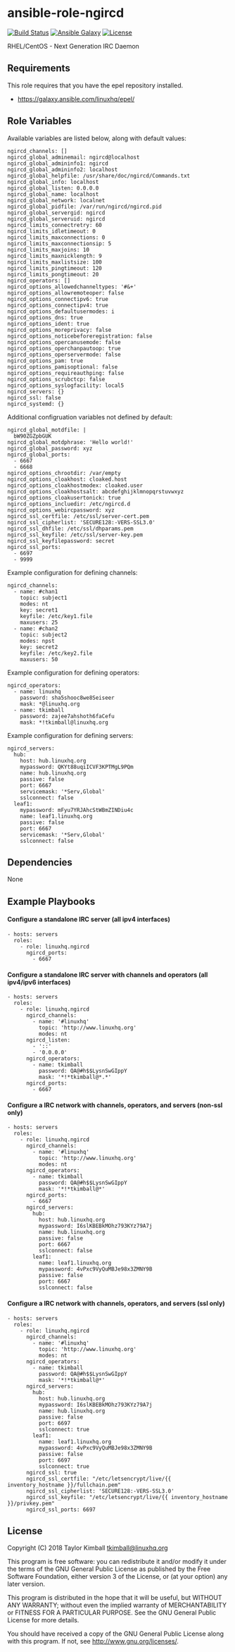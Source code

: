 # ansible-role-ngircd

[![Build Status](https://travis-ci.org/linuxhq/ansible-role-ngircd.svg?branch=master)](https://travis-ci.org/linuxhq/ansible-role-ngircd)
[![Ansible Galaxy](https://img.shields.io/badge/ansible--galaxy-ngircd-blue.svg?style=flat)](https://galaxy.ansible.com/linuxhq/ngircd)
[![License](https://img.shields.io/badge/license-GPLv3-brightgreen.svg?style=flat)](COPYING)

RHEL/CentOS - Next Generation IRC Daemon

## Requirements

This role requires that you have the epel repository installed.

 * https://galaxy.ansible.com/linuxhq/epel/

## Role Variables

Available variables are listed below, along with default values:

    ngircd_channels: []
    ngircd_global_adminemail: ngircd@localhost
    ngircd_global_admininfo1: ngircd
    ngircd_global_admininfo2: localhost
    ngircd_global_helpfile: /usr/share/doc/ngircd/Commands.txt
    ngircd_global_info: localhost
    ngircd_global_listen: 0.0.0.0
    ngircd_global_name: localhost
    ngircd_global_network: localnet
    ngircd_global_pidfile: /var/run/ngircd/ngircd.pid
    ngircd_global_servergid: ngircd
    ngircd_global_serveruid: ngircd
    ngircd_limits_connectretry: 60
    ngircd_limits_idletimeout: 0
    ngircd_limits_maxconnections: 0
    ngircd_limits_maxconnectionsip: 5
    ngircd_limits_maxjoins: 10
    ngircd_limits_maxnicklength: 9
    ngircd_limits_maxlistsize: 100
    ngircd_limits_pingtimeout: 120
    ngircd_limits_pongtimeout: 20
    ngircd_operators: []
    ngircd_options_allowedchanneltypes: '#&+'
    ngircd_options_allowremoteoper: false
    ngircd_options_connectipv6: true
    ngircd_options_connectipv4: true
    ngircd_options_defaultusermodes: i
    ngircd_options_dns: true
    ngircd_options_ident: true
    ngircd_options_moreprivacy: false
    ngircd_options_noticebeforeregistration: false
    ngircd_options_opercanusemode: false
    ngircd_options_operchanpautoop: true
    ngircd_options_operservermode: false
    ngircd_options_pam: true
    ngircd_options_pamisoptional: false
    ngircd_options_requireauthping: false
    ngircd_options_scrubctcp: false
    ngircd_options_syslogfacility: local5
    ngircd_servers: {}
    ngircd_ssl: false
    ngircd_systemd: {}

Additional configruation variables not defined by default:

    ngircd_global_motdfile: | 
      bW90ZGZpbGUK
    ngircd_global_motdphrase: 'Hello world!'
    ngircd_global_password: xyz
    ngircd_global_ports:
      - 6667
      - 6668
    ngircd_options_chrootdir: /var/empty
    ngircd_options_cloakhost: cloaked.host
    ngircd_options_cloakhostmodex: cloaked.user
    ngircd_options_cloakhostsalt: abcdefghijklmnopqrstuvwxyz
    ngircd_options_cloakusertonick: true
    ngircd_options_incluedir: /etc/ngircd.d
    ngircd_options_webircpassword: xyz
    ngircd_ssl_certfile: /etc/ssl/server-cert.pem
    ngircd_ssl_cipherlist: 'SECURE128:-VERS-SSL3.0'
    ngircd_ssl_dhfile: /etc/ssl/dhparams.pem
    ngircd_ssl_keyfile: /etc/ssl/server-key.pem
    ngircd_ssl_keyfilepassword: secret
    ngircd_ssl_ports:
      - 6697
      - 9999

Example configuration for defining channels:

    ngircd_channels:
      - name: #chan1
        topic: subject1
        modes: nt
        key: secret1
        keyfile: /etc/key1.file
        maxusers: 25
      - name: #chan2
        topic: subject2
        modes: npst
        key: secret2
        keyfile: /etc/key2.file
        maxusers: 50

Example configuration for defining operators:

    ngircd_operators:
      - name: linuxhq
        password: sha5shooc8we8Seiseer
        mask: *@linuxhq.org
      - name: tkimball
        password: zajee7ahshoth6faCefu
        mask: *!tkimball@linuxhq.org

Example configuration for defining servers:

    ngircd_servers:
      hub:
        host: hub.linuxhq.org
        mypassword: QKYt88uqiICVF3KPTMgL9PQm
        name: hub.linuxhq.org
        passive: false
        port: 6667
        servicemask: '*Serv,Global'
        sslconnect: false
      leaf1:
        mypassword: mFyu7YRJAhcStWBmZINDiu4c
        name: leaf1.linuxhq.org
        passive: false
        port: 6667
        servicemask: '*Serv,Global'
        sslconnect: false

## Dependencies

None

## Example Playbooks

#### Configure a standalone IRC server (all ipv4 interfaces)

    - hosts: servers
      roles:
        - role: linuxhq.ngircd
          ngircd_ports:
            - 6667

#### Configure a standalone IRC server with channels and operators (all ipv4/ipv6 interfaces)

    - hosts: servers
      roles:
        - role: linuxhq.ngircd
          ngircd_channels:
            - name: '#linuxhq'
              topic: 'http://www.linuxhq.org'
              modes: nt
          ngircd_listen:
            - '::'
            - '0.0.0.0'
          ngircd_operators:
            - name: tkimball
              password: QA@#h$$LysnSwGIppY
              mask: '*!*tkimball@*.*'
          ngircd_ports:
            - 6667

#### Configure a IRC network with channels, operators, and servers (non-ssl only)

    - hosts: servers
      roles:
        - role: linuxhq.ngircd
          ngircd_channels:
            - name: '#linuxhq'
              topic: 'http://www.linuxhq.org'
              modes: nt
          ngircd_operators:
            - name: tkimball
              password: QA@#h$$LysnSwGIppY
              mask: '*!*tkimball@*'
          ngircd_ports:
            - 6667
          ngircd_servers:
            hub:
              host: hub.linuxhq.org
              mypassword: I6slKBEBkMOhz793KYz79A7j
              name: hub.linuxhq.org
              passive: false
              port: 6667
              sslconnect: false
            leaf1:
              name: leaf1.linuxhq.org
              mypassword: 4vPxc9VyQuMBJe98x3ZMNY9B
              passive: false
              port: 6667
              sslconnect: false

#### Configure a IRC network with channels, operators, and servers (ssl only)

    - hosts: servers
      roles:
        - role: linuxhq.ngircd
          ngircd_channels:
            - name: '#linuxhq'
              topic: 'http://www.linuxhq.org'
              modes: nt
          ngircd_operators:
            - name: tkimball
              password: QA@#h$$LysnSwGIppY
              mask: '*!*tkimball@*'
          ngircd_servers:
            hub:
              host: hub.linuxhq.org
              mypassword: I6slKBEBkMOhz793KYz79A7j
              name: hub.linuxhq.org
              passive: false
              port: 6697
              sslconnect: true
            leaf1:
              name: leaf1.linuxhq.org
              mypassword: 4vPxc9VyQuMBJe98x3ZMNY9B
              passive: false
              port: 6697
              sslconnect: true
          ngircd_ssl: true
          ngircd_ssl_certfile: "/etc/letsencrypt/live/{{ inventory_hostname }}/fullchain.pem"
          ngircd_ssl_cipherlist: 'SECURE128:-VERS-SSL3.0'
          ngircd_ssl_keyfile: "/etc/letsencrypt/live/{{ inventory_hostname }}/privkey.pem"
          ngircd_ssl_ports: 6697

## License

Copyright (C) 2018 Taylor Kimball <tkimball@linuxhq.org>

This program is free software: you can redistribute it and/or modify
it under the terms of the GNU General Public License as published by
the Free Software Foundation, either version 3 of the License, or
(at your option) any later version.

This program is distributed in the hope that it will be useful,
but WITHOUT ANY WARRANTY; without even the implied warranty of
MERCHANTABILITY or FITNESS FOR A PARTICULAR PURPOSE. See the
GNU General Public License for more details.

You should have received a copy of the GNU General Public License
along with this program. If not, see <http://www.gnu.org/licenses/>.
